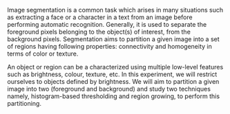 Image segmentation is a common task which arises in many situations such as extracting a face or a character in a text from an image before performing automatic recognition. Generally, it is used to separate the foreground pixels belonging to the object(s) of interest, from the background pixels. Segmentation aims to partition a given image into a set of regions having following properties: connectivity and homogeneity in terms of color or texture.

An object or region can be a characterized using multiple low-level features such as brightness, colour, texture, etc. In this experiment, we will restrict ourselves to objects defined by brightness. We will aim to partition a given image into two (foreground and background) and study two techniques namely, histogram-based thresholding and region growing, to perform this partitioning. 